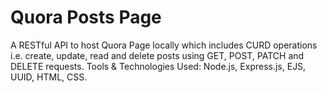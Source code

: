 # Quora Posts Page
A RESTful API to host Quora Page locally which includes CURD operations i.e. create, update, read and delete posts using GET, POST, PATCH and DELETE requests.
Tools & Technologies Used: Node.js, Express.js, EJS, UUID, HTML, CSS.